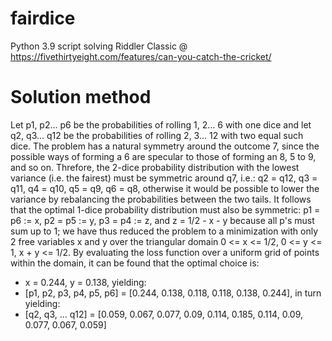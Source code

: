 # fairdice
Python 3.9 script solving Riddler Classic @ https://fivethirtyeight.com/features/can-you-catch-the-cricket/

# Solution method

Let p1, p2... p6 be the probabilities of rolling 1, 2... 6 with one dice and let q2, q3... q12 be the probabilities of rolling 2, 3... 12 with two equal such dice.
The problem has a natural symmetry around the outcome 7, since the possible ways of forming a 6 are specular to those of forming an 8, 5 to 9, and so on.
Threfore, the 2-dice probability distribution with the lowest variance (i.e. the fairest) must be symmetric around q7, i.e.: q2 = q12, q3 = q11, q4 = q10, q5 = q9, q6 = q8, otherwise it would be possible to lower the variance by rebalancing the probabilities between the two tails. It follows that the optimal 1-dice probability distribution must also be symmetric: p1 = p6 := x, p2 = p5 := y, p3 = p4 := z, and z = 1/2 - x - y because all p's must sum up to 1; we have thus reduced the problem to a minimization with only 2 free variables x and y over the triangular domain 0 <= x <= 1/2, 0 <= y <= 1, x + y <= 1/2.
By evaluating the loss function over a uniform grid of points within the domain, it can be found that the optimal choice is:

- x = 0.244, y = 0.138, yielding:
- [p1, p2, p3, p4, p5, p6] = [0.244, 0.138, 0.118, 0.118, 0.138, 0.244], in turn yielding:
- [q2, q3, ... q12] = [0.059, 0.067, 0.077, 0.09, 0.114, 0.185, 0.114, 0.09, 0.077, 0.067, 0.059]
